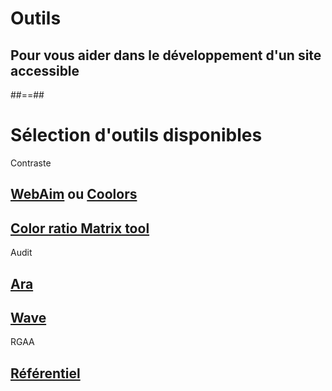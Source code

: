 <!-- .slide: data-background="../assets/images/dmitriy-demidov-iuuJC_pjLU0-unsplash.jpg" class="transition bg-blue left" -->

# Outils

## Pour vous aider dans le développement d'un site accessible

##==##

# Sélection d'outils disponibles

Contraste

## [WebAim](https://webaim.org/resources/contrastchecker/) ou [Coolors](https://coolors.co/contrast-checker/5782b3-acc8e5)
## [Color ratio Matrix tool](https://contrast-grid.eightshapes.com/?version=1.1.0&background-colors=%23FFFFFF%2C%20White%0D%0A%23FEDC2A%2C%20Yellow%0D%0A%235A3B5D%2C%20Dark%20Purple%0D%0A%238B538F%2C%20Light%20Purple%0D%0A%23C3A3C9%2C%20Lightst%20purple%0D%0A%23777777%2C%20Gray%0D%0A%23555555%2C%20Darker%20Gray%0D%0A%0D%0A&foreground-colors=%23FFFFFF%2C%20White%0D%0A%23FEDC2A%2C%20Yellow%0D%0A%235A3B5D%2C%20Dark%20Purple%0D%0A%238B538F%2C%20Light%20Purple%0D%0A%23C3A3C9%2C%20Lightst%20purple%0D%0A%23777777%2C%20Gray%0D%0A%23555555%2C%20Darker%20Gray%0D%0A%23444444%2C%20Darker%20%20Darker%20Gray%0D%0A%23333333%2C%20Fifty%20Shades%20of%20darker%20gray%0D%0A%23222222%2C%20Dorian%20Gray%3F&es-color-form__tile-size=compact&es-color-form__show-contrast=aaa&es-color-form__show-contrast=aa&es-color-form__show-contrast=aa18&es-color-form__show-contrast=dnp)

Audit 

## [Ara](https://ara.numerique.gouv.fr/)
## [Wave](https://wave.webaim.org/)

RGAA

## [Référentiel](https://accessibilite.numerique.gouv.fr/methode/criteres-et-tests/#1.1)